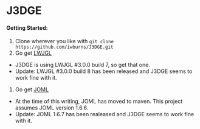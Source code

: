 # J3DGE

#### Getting Started: ####
1. Clone wherever you like with `git clone https://github.com/iwburns/J3DGE.git`
1. Go get [LWJGL](https://www.lwjgl.org/)
  * J3DGE is using LWJGL #3.0.0 build 7, so get that one.
  * Update: LWJGL #3.0.0 build 8 has been released and J3DGE seems to work fine with it.
1. Go get [JOML](http://joml-ci.github.io/JOML/)
  * At the time of this writing, JOML has moved to maven.  This project assumes JOML version 1.6.6.
  * Update: JOML 1.6.7 has been realeased and J3DGE seems to work fine with it.

